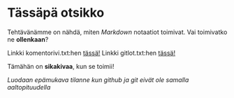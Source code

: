 # Tässäpä otsikko

Tehtävänämme on nähdä, miten *Markdown* notaatiot toimivat. Vai toimivatko ne **ollenkaan**?

Linkki komentorivi.txt:hen [tässä!](https://github.com/hallssus/omt-harjoitustyo/blob/master/laskarit/viikko1/komentorivi.txt)
Linkki gitlot.txt:hen [tässä!](https://github.com/hallssus/omt-harjoitustyo/blob/master/laskarit/viikko1/gitlog.txt)

Tämähän on **sikakivaa**, kun se toimii!

*Luodaan epämukava tilanne kun github ja git eivät ole samalla aaltopituudella*
